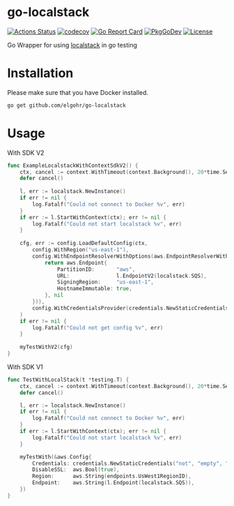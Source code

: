 # go-localstack

[![Actions Status](https://github.com/elgohr/go-localstack/workflows/Test/badge.svg)](https://github.com/elgohr/go-localstack/actions)
[![codecov](https://codecov.io/gh/elgohr/go-localstack/branch/master/graph/badge.svg)](https://codecov.io/gh/elgohr/go-localstack)
[![Go Report Card](https://goreportcard.com/badge/github.com/elgohr/go-localstack)](https://goreportcard.com/report/github.com/elgohr/go-localstack)
[![PkgGoDev](https://pkg.go.dev/badge/github.com/elgohr/go-localstack)](https://pkg.go.dev/github.com/elgohr/go-localstack)
[![License](https://img.shields.io/badge/License-Apache%202.0-blue.svg)](https://github.com/gojp/goreportcard/blob/master/LICENSE)

Go Wrapper for using [localstack](https://github.com/localstack/localstack) in go testing

# Installation

Please make sure that you have Docker installed.

```bash
go get github.com/elgohr/go-localstack
```

# Usage

With SDK V2
```go
func ExampleLocalstackWithContextSdkV2() {
    ctx, cancel := context.WithTimeout(context.Background(), 20*time.Second)
    defer cancel()
    
    l, err := localstack.NewInstance()
    if err != nil {
        log.Fatalf("Could not connect to Docker %v", err)
    }
    if err := l.StartWithContext(ctx); err != nil {
        log.Fatalf("Could not start localstack %v", err)
    }
    
    cfg, err := config.LoadDefaultConfig(ctx,
        config.WithRegion("us-east-1"),
        config.WithEndpointResolverWithOptions(aws.EndpointResolverWithOptionsFunc(func(_, _ string, _ ...interface{}) (aws.Endpoint, error) {
            return aws.Endpoint{
			    PartitionID:       "aws", 
			    URL:               l.EndpointV2(localstack.SQS), 
			    SigningRegion:     "us-east-1", 
			    HostnameImmutable: true,
		    }, nil
        })),
        config.WithCredentialsProvider(credentials.NewStaticCredentialsProvider("dummy", "dummy", "dummy")),
    )
    if err != nil {
        log.Fatalf("Could not get config %v", err)
    }
    
    myTestWithV2(cfg)
}
```

With SDK V1
```go
func TestWithLocalStack(t *testing.T) {
    ctx, cancel := context.WithTimeout(context.Background(), 20*time.Second)
    defer cancel()

    l, err := localstack.NewInstance()
    if err != nil {
        log.Fatalf("Could not connect to Docker %v", err)
    }
    if err := l.StartWithContext(ctx); err != nil {
        log.Fatalf("Could not start localstack %v", err)
    }

    myTestWith(&aws.Config{
        Credentials: credentials.NewStaticCredentials("not", "empty", ""),
        DisableSSL:  aws.Bool(true),
        Region:      aws.String(endpoints.UsWest1RegionID),
        Endpoint:    aws.String(l.Endpoint(localstack.SQS)),
    })
}
```
